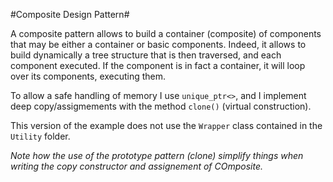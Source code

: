#Composite Design Pattern#

A composite pattern allows to build a container (composite) of
components that may be either a container or basic components.
Indeed, it allows to build dynamically a tree structure that is then
traversed, and each component executed. If the component is in fact a
container, it will loop over its components, executing them.

To allow a safe handling of memory I use ``unique_ptr<>``, and I
implement deep copy/assigmements with the method ``clone()`` (virtual
construction).

This version of the example does not use the ``Wrapper`` class
contained in the ``Utility`` folder.


*Note how the use of the prototype pattern (clone) simplify
things when writing the copy constructor and assignement of COmposite.*
